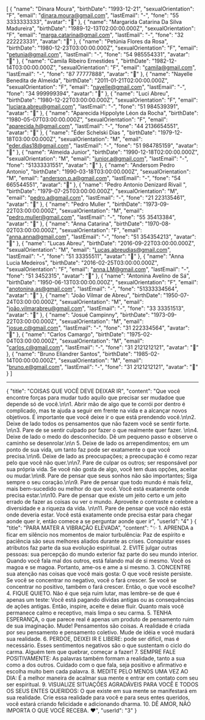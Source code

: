 [
{
"name": "Dinara Moura",
"birthDate": "1993-12-21",
"sexualOrientation": "F",
"email": "dinara.moura@gmail.com",
"lastEmail": "-",
"fone": "55 3333333333",
"avatar": "🙂"
},
{
"name": "Margarida Catarina Da Silva Madureira",
"birthDate": "1989-12-13T02:00:00.000Z",
"sexualOrientation": "F",
"email": "marga.catarina@gmail.com",
"lastEmail": "-",
"fone": "32 222223331",
"avatar": "🙂"
},
{
"name": "Petúnia Flores da Rosa",
"birthDate": "1980-12-23T03:00:00.000Z",
"sexualOrientation": "F",
"email": "petunia@gmail.com",
"lastEmail": "-",
"fone": "54 985554331",
"avatar": "🙂"
},
{
"name": "Camila Ribeiro Ernestides ",
"birthDate": "1982-12-14T03:00:00.000Z",
"sexualOrientation": "F",
"email": "camila@gmail.com",
"lastEmail": "-",
"fone": "87 77777888",
"avatar": "🙂"
},
{
"name": "Nayelle Benedita de Almeida",
"birthDate": "2011-01-21T02:00:00.000Z",
"sexualOrientation": "F",
"email": "nayelle@gmail.com",
"lastEmail": "-",
"fone": "34 999999394",
"avatar": "🙂"
},
{
"name": "Luci Abreu",
"birthDate": "1980-12-22T03:00:00.000Z",
"sexualOrientation": "F",
"email": "luciara.abreu@gmail.com",
"lastEmail": "-",
"fone": "51 984539391",
"avatar": "🙂"
},
{
"name": "Aparecida Hippolyte Léon da Rocha",
"birthDate": "1980-05-07T03:00:00.000Z",
"sexualOrientation": "F",
"email": "aparecida.h@gmail.com",
"lastEmail": "-",
"fone": "44 2136654551",
"avatar": "🙂"
},
{
"name": "Éder Schelski Dias ",
"birthDate": "1979-12-18T03:00:00.000Z",
"sexualOrientation": "M",
"email": "eder.dias18@gmail.com",
"lastEmail": "-",
"fone": "51 984785159",
"avatar": "🙂"
},
{
"name": "Almeida Junior",
"birthDate": "1990-12-18T02:00:00.000Z",
"sexualOrientation": "M",
"email": "junior.a@gmail.com",
"lastEmail": "-",
"fone": "51333331551",
"avatar": "🙂"
},
{
"name": "Andersom Pedro Antonio",
"birthDate": "1990-03-18T03:00:00.000Z",
"sexualOrientation": "M",
"email": "anderson.p.a@gmail.com",
"lastEmail": "-",
"fone": "54 665544551",
"avatar": "🙂"
},
{
"name": "Pedro Antonio Denizard Rivail ",
"birthDate": "1979-07-25T03:00:00.000Z",
"sexualOrientation": "M",
"email": "pedro.a@gmail.com",
"lastEmail": "-",
"fone": "21 223135461",
"avatar": "🙂"
},
{
"name": "Pedro Muller ",
"birthDate": "1973-09-22T03:00:00.000Z",
"sexualOrientation": "M",
"email": "pedro.muller@gmail.com",
"lastEmail": "-",
"fone": "55 35413384",
"avatar": "🙂"
},
{
"name": "Anna Catarina",
"birthDate": "1970-08-02T03:00:00.000Z",
"sexualOrientation": "F",
"email": "anna.anna@gmail.com",
"lastEmail": "-",
"fone": "51 354354213",
"avatar": "🙂"
},
{
"name": "Lucas Abreu",
"birthDate": "2016-09-22T03:00:00.000Z",
"sexualOrientation": "M",
"email": "Lucas.abreudias@gmail.com",
"lastEmail": "-",
"fone": "51 33355511",
"avatar": "🙂"
},
{
"name": "Anna Lucia Medeiros",
"birthDate": "2016-02-25T03:00:00.000Z",
"sexualOrientation": "F",
"email": "anna.LM@gmail.com",
"lastEmail": "-",
"fone": "51 3452315",
"avatar": "🙂"
},
{
"name": "Antonina Avelino de Sá",
"birthDate": "1950-06-13T03:00:00.000Z",
"sexualOrientation": "F",
"email": "anotonina.as@gmail.com",
"lastEmail": "-",
"fone": "51333334564",
"avatar": "🙂"
},
{
"name": "João Vilmar de Abreu",
"birthDate": "1950-07-24T03:00:00.000Z",
"sexualOrientation": "M",
"email": "joão.vilmarabreu@gmail.com",
"lastEmail": "-",
"fone": "33 33351513",
"avatar": "🙂"
},
{
"name": "Josué Campinny",
"birthDate": "1973-09-22T03:00:00.000Z",
"sexualOrientation": "M",
"email": "josue.c@gmail.com",
"lastEmail": "-",
"fone": "31 222334564",
"avatar": "🙂"
},
{
"name": "Carlos Camargo",
"birthDate": "1975-02-04T03:00:00.000Z",
"sexualOrientation": "M",
"email": "carlos.c@gmail.com",
"lastEmail": "-",
"fone": "31 2121212121",
"avatar": "🙂"
},
{
"name": "Bruno Eliandrer Santos",
"birthDate": "1985-02-14T00:00:00.000Z",
"sexualOrientation": "M",
"email": "bruno.e@gmail.com",
"lastEmail": "-",
"fone": "31 2121212121",
"avatar": "🙂"
}
]

---

{
"title": "COISAS QUE VOCÊ DEVE DEIXAR IR",
"content": "Que você encontre forças para mudar tudo aquilo que precisar ser mudadoe que depende só de você.\n\n1. Abrir mão de algo que te corrói por dentro é complicado, mas te ajuda a seguir em frente na vida e a alcançar novos objetivos. É importante que você deixe ir o que está prendendo você.\n\n2. Deixe de lado todos os pensamentos que não fazem você se sentir forte. \n\n3. Pare de se sentir culpado por fazer o que realmente quer fazer. \n\n4. Deixe de lado o medo do desconhecido. Dê um pequeno passo e observe o caminho se desenrolar.\n\n 5. Deixe de lado os arrependimentos; em um ponto de sua vida, um tanto faz pode ser exatamente o que você precisa.\n\n6. Deixe de lado as preocupações; a preocupação é como rezar pelo que você não quer.\n\n7. Pare de culpar os outros; ser responsável por sua própria vida. Se você não gosta de algo, você tem duas opções, aceitar ou mudar.\n\n8. Pare de pensar que seus sonhos não são importantes; Siga sempre o seu coração.\n\n9. Pare de pensar que todo mundo é mais feliz, mais bem-sucedido ou melhor do que você. Você está exatamente onde precisa estar.\n\n10. Pare de pensar que existe um jeito certo e um jeito errado de fazer as coisas ou ver o mundo. Aproveite o contraste e celebre a diversidade e a riqueza da vida. \n\n11. Pare de pensar que você não está onde deveria estar. Você está exatamente onde precisa estar para chegar aonde quer ir, então comece a se perguntar aonde quer ir",
"userId": "4"
}
{
"title": "PARA MATER A VIBRAÇÃO ELEVADA",
"content": "✨ 1. APRENDA a ficar em silêncio nos momentos de maior turbulência: Paz de espírito e paciência são seus melhores aliados durante as crises. Conquistar esses atributos faz parte da sua evolução espiritual. 2. EVITE julgar outras pessoas: sua percepção do mundo exterior faz parte do seu mundo interior. Quando você fala mal dos outros, está falando mal de si mesmo. Você os magoa e se magoa. Portanto, ame-os e ame a si mesmo. 3. CONCENTRE sua atenção nas coisas que você mais gosta: O que você resiste persiste. Se você se concentrar no negativo, você o fará crescer. Se você se concentrar no positivo, também o fará crescer. Então, o que você escolhe? 4. FIQUE QUIETO. Não é que seja ruim lutar, mas lembre-se de que é apenas um teste: Você está pagando dívidas antigas ou as consequências de ações antigas. Então, inspire, aceite e deixe fluir. Quanto mais você permanece calmo e receptivo, mais limpa o seu carma. 5. TENHA ESPERANÇA, o que parece real é apenas um produto de pensamento ruim de sua imaginação. Mude! Pensamentos são coisas. A realidade é criada por seu pensamento e pensamento coletivo. Mude de idéia e você mudará sua realidade. 6. PERDOE, DEIXEI IR E LIBERE: pode ser difícil, mas é necessário. Esses sentimentos negativos são o que sustentam o ciclo do carma. Alguém tem que quebrar, começar a fazer! 7. SEMPRE FALE POSITIVAMENTE: As palavras também formam a realidade, tanto a sua como a dos outros. Cuidado com o que fala, seja positivo e afirmativo e escolha muito bem cada palavra. 8. MEDITE PELO MENOS UMA VEZ AO DIA: É a melhor maneira de acalmar sua mente e entrar em contato com seu ser espiritual. 9. VISUALIZE SITUAÇÕES AGRADÁVEIS ​​PARA VOCÊ E TODOS OS SEUS ENTES QUERIDOS: O que existe em sua mente se manifestará em sua realidade. Crie essa realidade para você e para seus entes queridos, você estará criando felicidade e adicionando dharma. 10. DÊ AMOR, NÃO IMPORTA O QUE VOCÊ RECEBA. ❤",
"userId": "3"
}
